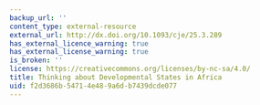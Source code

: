 ```yaml
---
backup_url: ''
content_type: external-resource
external_url: http://dx.doi.org/10.1093/cje/25.3.289
has_external_licence_warning: true
has_external_license_warning: true
is_broken: ''
license: https://creativecommons.org/licenses/by-nc-sa/4.0/
title: Thinking about Developmental States in Africa
uid: f2d3686b-5471-4e48-9a6d-b7439dcde077
---
```

